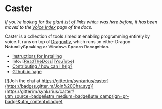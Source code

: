 # Caster

_If you're looking for the giant list of links which was here before, it has been moved to the [Voice Index](http://caster.readthedocs.org/en/latest/caster/doc/readthedocs/Voice%20Index/) page of the docs._

Caster is a collection of tools aimed at enabling programming entirely by voice. It runs on top of [Dragonfly](https://github.com/Danesprite/dragonfly), which runs on either Dragon NaturallySpeaking or Windows Speech Recognition.

- [Instructions for Installing](https://github.com/synkarius/caster/blob/master/caster/doc/Installation.md)
- Info: [[ReadTheDocs](http://caster.readthedocs.org/en/latest/README/)][[YouTube](https://www.youtube.com/channel/UC2qZzmCj_5ZKkTa3i9X1LCg)]
- [Contributing / how can I help?](https://github.com/synkarius/caster/blob/master/caster/doc/CONTRIBUTING.md)
- [Github.io page](http://synkarius.github.io/caster/)

[![Join the chat at https://gitter.im/synkarius/caster](https://badges.gitter.im/Join%20Chat.svg)](https://gitter.im/synkarius/caster?utm_source=badge&utm_medium=badge&utm_campaign=pr-badge&utm_content=badge)
